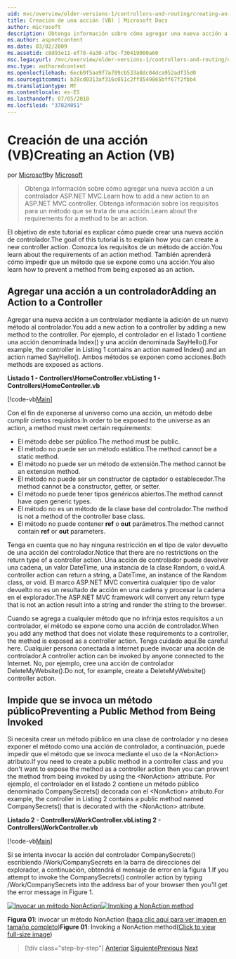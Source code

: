 ```yaml
---
uid: mvc/overview/older-versions-1/controllers-and-routing/creating-an-action-vb
title: Creación de una acción (VB) | Microsoft Docs
author: microsoft
description: Obtenga información sobre cómo agregar una nueva acción a un controlador ASP.NET MVC. Obtenga información sobre los requisitos para un método que se trata de una acción.
ms.author: aspnetcontent
ms.date: 03/02/2009
ms.assetid: c8d93e11-ef78-4a30-afbc-f30419000a60
msc.legacyurl: /mvc/overview/older-versions-1/controllers-and-routing/creating-an-action-vb
msc.type: authoredcontent
ms.openlocfilehash: 6ec69f5aa9f7a789cb533a8dc04dca952adf35d0
ms.sourcegitcommit: b28cd0313af316c051c2ff8549865bff67f2fbb4
ms.translationtype: MT
ms.contentlocale: es-ES
ms.lasthandoff: 07/05/2018
ms.locfileid: "37824051"
---
```

<a name="creating-an-action-vb"></a><span data-ttu-id="94e43-104">Creación de una acción (VB)</span><span class="sxs-lookup"><span data-stu-id="94e43-104">Creating an Action (VB)</span></span>
====================
<span data-ttu-id="94e43-105">por [Microsoft](https://github.com/microsoft)</span><span class="sxs-lookup"><span data-stu-id="94e43-105">by [Microsoft](https://github.com/microsoft)</span></span>

> <span data-ttu-id="94e43-106">Obtenga información sobre cómo agregar una nueva acción a un controlador ASP.NET MVC.</span><span class="sxs-lookup"><span data-stu-id="94e43-106">Learn how to add a new action to an ASP.NET MVC controller.</span></span> <span data-ttu-id="94e43-107">Obtenga información sobre los requisitos para un método que se trata de una acción.</span><span class="sxs-lookup"><span data-stu-id="94e43-107">Learn about the requirements for a method to be an action.</span></span>


<span data-ttu-id="94e43-108">El objetivo de este tutorial es explicar cómo puede crear una nueva acción de controlador.</span><span class="sxs-lookup"><span data-stu-id="94e43-108">The goal of this tutorial is to explain how you can create a new controller action.</span></span> <span data-ttu-id="94e43-109">Conozca los requisitos de un método de acción.</span><span class="sxs-lookup"><span data-stu-id="94e43-109">You learn about the requirements of an action method.</span></span> <span data-ttu-id="94e43-110">También aprenderá cómo impedir que un método que se expone como una acción.</span><span class="sxs-lookup"><span data-stu-id="94e43-110">You also learn how to prevent a method from being exposed as an action.</span></span>

## <a name="adding-an-action-to-a-controller"></a><span data-ttu-id="94e43-111">Agregar una acción a un controlador</span><span class="sxs-lookup"><span data-stu-id="94e43-111">Adding an Action to a Controller</span></span>

<span data-ttu-id="94e43-112">Agregar una nueva acción a un controlador mediante la adición de un nuevo método al controlador.</span><span class="sxs-lookup"><span data-stu-id="94e43-112">You add a new action to a controller by adding a new method to the controller.</span></span> <span data-ttu-id="94e43-113">Por ejemplo, el controlador en el listado 1 contiene una acción denominada Index() y una acción denominada SayHello().</span><span class="sxs-lookup"><span data-stu-id="94e43-113">For example, the controller in Listing 1 contains an action named Index() and an action named SayHello().</span></span> <span data-ttu-id="94e43-114">Ambos métodos se exponen como acciones.</span><span class="sxs-lookup"><span data-stu-id="94e43-114">Both methods are exposed as actions.</span></span>

<span data-ttu-id="94e43-115">**Listado 1 - Controllers\HomeController.vb**</span><span class="sxs-lookup"><span data-stu-id="94e43-115">**Listing 1 - Controllers\HomeController.vb**</span></span>

[!code-vb[Main](creating-an-action-vb/samples/sample1.vb)]

<span data-ttu-id="94e43-116">Con el fin de exponerse al universo como una acción, un método debe cumplir ciertos requisitos:</span><span class="sxs-lookup"><span data-stu-id="94e43-116">In order to be exposed to the universe as an action, a method must meet certain requirements:</span></span>

- <span data-ttu-id="94e43-117">El método debe ser público.</span><span class="sxs-lookup"><span data-stu-id="94e43-117">The method must be public.</span></span>
- <span data-ttu-id="94e43-118">El método no puede ser un método estático.</span><span class="sxs-lookup"><span data-stu-id="94e43-118">The method cannot be a static method.</span></span>
- <span data-ttu-id="94e43-119">El método no puede ser un método de extensión.</span><span class="sxs-lookup"><span data-stu-id="94e43-119">The method cannot be an extension method.</span></span>
- <span data-ttu-id="94e43-120">El método no puede ser un constructor de captador o establecedor.</span><span class="sxs-lookup"><span data-stu-id="94e43-120">The method cannot be a constructor, getter, or setter.</span></span>
- <span data-ttu-id="94e43-121">El método no puede tener tipos genéricos abiertos.</span><span class="sxs-lookup"><span data-stu-id="94e43-121">The method cannot have open generic types.</span></span>
- <span data-ttu-id="94e43-122">El método no es un método de la clase base del controlador.</span><span class="sxs-lookup"><span data-stu-id="94e43-122">The method is not a method of the controller base class.</span></span>
- <span data-ttu-id="94e43-123">El método no puede contener **ref** o **out** parámetros.</span><span class="sxs-lookup"><span data-stu-id="94e43-123">The method cannot contain **ref** or **out** parameters.</span></span>

<span data-ttu-id="94e43-124">Tenga en cuenta que no hay ninguna restricción en el tipo de valor devuelto de una acción del controlador.</span><span class="sxs-lookup"><span data-stu-id="94e43-124">Notice that there are no restrictions on the return type of a controller action.</span></span> <span data-ttu-id="94e43-125">Una acción de controlador puede devolver una cadena, un valor DateTime, una instancia de la clase Random, o void.</span><span class="sxs-lookup"><span data-stu-id="94e43-125">A controller action can return a string, a DateTime, an instance of the Random class, or void.</span></span> <span data-ttu-id="94e43-126">El marco ASP.NET MVC convertirá cualquier tipo de valor devuelto no es un resultado de acción en una cadena y procesar la cadena en el explorador.</span><span class="sxs-lookup"><span data-stu-id="94e43-126">The ASP.NET MVC framework will convert any return type that is not an action result into a string and render the string to the browser.</span></span>

<span data-ttu-id="94e43-127">Cuando se agrega a cualquier método que no infrinja estos requisitos a un controlador, el método se expone como una acción de controlador.</span><span class="sxs-lookup"><span data-stu-id="94e43-127">When you add any method that does not violate these requirements to a controller, the method is exposed as a controller action.</span></span> <span data-ttu-id="94e43-128">Tenga cuidado aquí.</span><span class="sxs-lookup"><span data-stu-id="94e43-128">Be careful here.</span></span> <span data-ttu-id="94e43-129">Cualquier persona conectada a Internet puede invocar una acción de controlador.</span><span class="sxs-lookup"><span data-stu-id="94e43-129">A controller action can be invoked by anyone connected to the Internet.</span></span> <span data-ttu-id="94e43-130">No, por ejemplo, cree una acción de controlador DeleteMyWebsite().</span><span class="sxs-lookup"><span data-stu-id="94e43-130">Do not, for example, create a DeleteMyWebsite() controller action.</span></span>

## <a name="preventing-a-public-method-from-being-invoked"></a><span data-ttu-id="94e43-131">Impide que se invoca un método público</span><span class="sxs-lookup"><span data-stu-id="94e43-131">Preventing a Public Method from Being Invoked</span></span>

<span data-ttu-id="94e43-132">Si necesita crear un método público en una clase de controlador y no desea exponer el método como una acción de controlador, a continuación, puede impedir que el método que se invoca mediante el uso de la &lt;NonAction&gt; atributo.</span><span class="sxs-lookup"><span data-stu-id="94e43-132">If you need to create a public method in a controller class and you don't want to expose the method as a controller action then you can prevent the method from being invoked by using the &lt;NonAction&gt; attribute.</span></span> <span data-ttu-id="94e43-133">Por ejemplo, el controlador en el listado 2 contiene un método público denominado CompanySecrets() decorada con el &lt;NonAction&gt; atributo.</span><span class="sxs-lookup"><span data-stu-id="94e43-133">For example, the controller in Listing 2 contains a public method named CompanySecrets() that is decorated with the &lt;NonAction&gt; attribute.</span></span>

<span data-ttu-id="94e43-134">**Listado 2 - Controllers\WorkController.vb**</span><span class="sxs-lookup"><span data-stu-id="94e43-134">**Listing 2 - Controllers\WorkController.vb**</span></span>

[!code-vb[Main](creating-an-action-vb/samples/sample2.vb)]

<span data-ttu-id="94e43-135">Si se intenta invocar la acción del controlador CompanySecrets() escribiendo /Work/CompanySecrets en la barra de direcciones del explorador, a continuación, obtendrá el mensaje de error en la figura 1.</span><span class="sxs-lookup"><span data-stu-id="94e43-135">If you attempt to invoke the CompanySecrets() controller action by typing /Work/CompanySecrets into the address bar of your browser then you'll get the error message in Figure 1.</span></span>


<span data-ttu-id="94e43-136">[![Invocar un método NonAction](creating-an-action-vb/_static/image1.jpg)](creating-an-action-vb/_static/image1.png)</span><span class="sxs-lookup"><span data-stu-id="94e43-136">[![Invoking a NonAction method](creating-an-action-vb/_static/image1.jpg)](creating-an-action-vb/_static/image1.png)</span></span>

<span data-ttu-id="94e43-137">**Figura 01**: invocar un método NonAction ([haga clic aquí para ver imagen en tamaño completo](creating-an-action-vb/_static/image2.png))</span><span class="sxs-lookup"><span data-stu-id="94e43-137">**Figure 01**: Invoking a NonAction method([Click to view full-size image](creating-an-action-vb/_static/image2.png))</span></span>

> [!div class="step-by-step"]
> <span data-ttu-id="94e43-138">[Anterior](creating-a-controller-vb.md)
> [Siguiente](aspnet-mvc-controllers-overview-cs.md)</span><span class="sxs-lookup"><span data-stu-id="94e43-138">[Previous](creating-a-controller-vb.md)
[Next](aspnet-mvc-controllers-overview-cs.md)</span></span>
